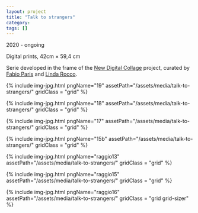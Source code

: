 ```yaml
---
layout: project
title: "Talk to strangers"
category: 
tags: []
---
```



<div class="content-container">
<div class="index-content">
<div class="grid-gutter"></div>
<div class = "grid l3">
<p>2020 - ongoing</p>
<p>Digital prints, 42cm × 59,4 cm</p>
<p>Serie developed in the frame of the <a href ="http://www.newdigitalcollage.art">New Digital Collage</a> project, curated by <a href="https://fabioparis.art/">Fabio Paris</a> and <a href="https://lindarocco.art/">Linda Rocco</a>.</p>

</div>

 {% include img-jpg.html pngName="19" assetPath="/assets/media/talk-to-strangers/" gridClass = "grid" %}

 {% include img-jpg.html pngName="18" assetPath="/assets/media/talk-to-strangers/" gridClass = "grid" %}

 {% include img-jpg.html pngName="17" assetPath="/assets/media/talk-to-strangers/" gridClass = "grid" %}

 {% include img-jpg.html pngName="15b" assetPath="/assets/media/talk-to-strangers/" gridClass = "grid" %}

 {% include img-jpg.html pngName="raggio13" assetPath="/assets/media/talk-to-strangers/" gridClass = "grid" %}

 {% include img-jpg.html pngName="raggio15" assetPath="/assets/media/talk-to-strangers/" gridClass = "grid" %}

 {% include img-jpg.html pngName="raggio16" assetPath="/assets/media/talk-to-strangers/" gridClass = "grid grid-sizer" %}

</div>
</div>

